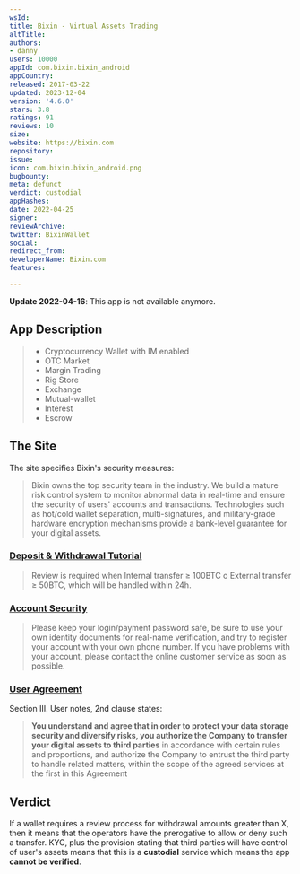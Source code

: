 ```yaml
---
wsId: 
title: Bixin - Virtual Assets Trading
altTitle: 
authors:
- danny
users: 10000
appId: com.bixin.bixin_android
appCountry: 
released: 2017-03-22
updated: 2023-12-04
version: '4.6.0'
stars: 3.8
ratings: 91
reviews: 10
size: 
website: https://bixin.com
repository: 
issue: 
icon: com.bixin.bixin_android.png
bugbounty: 
meta: defunct
verdict: custodial
appHashes: 
date: 2022-04-25
signer: 
reviewArchive: 
twitter: BixinWallet
social: 
redirect_from: 
developerName: Bixin.com
features: 

---
```


**Update 2022-04-16**: This app is not available anymore.

## App Description

> - Cryptocurrency Wallet with IM enabled
> - OTC Market
> - Margin Trading
> - Rig Store
> - Exchange
> - Mutual-wallet
> - Interest
> - Escrow

## The Site

The site specifies Bixin's security measures:

> Bixin owns the top security team in the industry. We build a mature risk control system to monitor abnormal data in real-time and ensure the security of users' accounts and transactions. Technologies such as hot/cold wallet separation, multi-signatures, and military-grade hardware encryption mechanisms provide a bank-level guarantee for your digital assets.

### [Deposit & Withdrawal Tutorial](https://help.bixin.com/en/faq-en/deposit-and-withdrawal/)

> Review is required when Internal transfer ≥ 100BTC o External transfer ≥ 50BTC, which will be handled within 24h.

### [Account Security](https://help.bixin.com/en/faq-en/account-security/)

> Please keep your login/payment password safe, be sure to use your own identity documents for real-name verification, and try to register your account with your own phone number. If you have problems with your account, please contact the online customer service as soon as possible.

### [User Agreement](https://help.bixin.com/en/user-agreement-en/)

Section III. User notes, 2nd clause states:

> **You understand and agree that in order to protect your data storage security and diversify risks, you authorize the Company to transfer your digital assets to third parties** in accordance with certain rules and proportions, and authorize the Company to entrust the third party to handle related matters, within the scope of the agreed services at the first in this Agreement

## Verdict

If a wallet requires a review process for withdrawal amounts greater than X, then it means that the operators have the prerogative to allow or deny such a transfer. KYC, plus the provision stating that third parties will have control of user's assets means that this is a **custodial** service which means the app **cannot be verified**.
